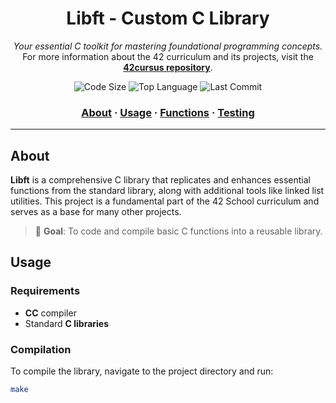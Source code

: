 <h1 align="center">
	Libft - Custom C Library
</h1>

<p align="center">
	<i>Your essential C toolkit for mastering foundational programming concepts.</i><br>
	For more information about the 42 curriculum and its projects, visit the <a href="https://github.com/abdo-sebban/libft"><b>42cursus repository</b></a>.
</p>

<p align="center">
	<img alt="Code Size" src="https://img.shields.io/github/languages/code-size/abdo-sebban/libft?color=blueviolet" />
	<img alt="Top Language" src="https://img.shields.io/github/languages/top/abdo-sebban/libft?color=blue" />
	<img alt="Last Commit" src="https://img.shields.io/github/last-commit/abdo-sebban/libft?color=brightgreen" />
</p>

<h3 align="center">
	<a href="#about">About</a>
	<span> · </span>
	<a href="#usage">Usage</a>
	<span> · </span>
	<a href="#functions">Functions</a>
	<span> · </span>
	<a href="#testing">Testing</a>
</h3>

---

## About

**Libft** is a comprehensive C library that replicates and enhances essential functions from the standard library, along with additional tools like linked list utilities. This project is a fundamental part of the 42 School curriculum and serves as a base for many other projects.

> 🚀 **Goal**: To code and compile basic C functions into a reusable library.

## Usage

### Requirements
- **CC** compiler
- Standard **C libraries**

### Compilation
To compile the library, navigate to the project directory and run:
```bash
make

